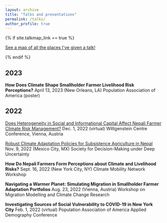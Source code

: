 ```yaml
---
layout: archive
title: "Talks and presentations"
permalink: /talks/
author_profile: true
---
```


{% if site.talkmap_link == true %}

<p style="text-decoration:underline;"><a href="/talkmap.html">See a map of all the places I've given a talk!</a></p>

{% endif %}

## 2023
**How Does Climate Shape Smallholder Farmer Livelihood Risk Perceptions?**
April 13, 2023 (New Orleans, LA)
Population Association of America (poster)

## 2022

[Does Heterogeneity in Social and Informational Capital Affect Nepali Farmer Climate Risk Management?](/files/12.01.2022_Wittgenstein_final.pdf)
Dec. 1, 2022 (virtual)
Wittgenstein Centre Conference, Vienna, Austria

[Robust Climate Adaptation Policies for Subsistence Agriculture in Nepal](/files/11.09.2022_DMDUPresentation_NCL.pdf)
Nov. 9, 2022 (Mexico City, MX)
Society for Decision-Making under Deep Uncertainty

**How Do Nepali Farmers Form Perceptions about Climate and Livelihood Risks?**
Sept. 16, 2022 (New York City, NY)
Climate Mobility Network Workshop

**Navigating a Warmer Planet: Simulating Migration in Smallholder Farmer Adaptation Portfolios**
Aug. 23, 2022 (Vienna, Austria)
Workshop on Migration Modelling and Climate Change Research

**Investigating Sources of Social Vulnerability to COVID-19 in New York City**
Feb. 1, 2022 (virtual)
Population Association of America Applied Demography Conference